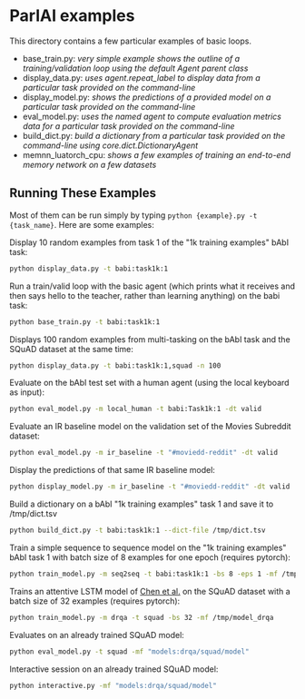 # ParlAI examples

This directory contains a few particular examples of basic loops.

- base_train.py: _very simple example shows the outline of a training/validation loop using the default Agent parent class_
- display_data.py: _uses agent.repeat_label to display data from a particular task provided on the command-line_
- display_model.py: _shows the predictions of a provided model on a particular task provided on the command-line_
- eval_model.py: _uses the named agent to compute evaluation metrics data for a particular task provided on the command-line_
- build_dict.py: _build a dictionary from a particular task provided on the command-line using core.dict.DictionaryAgent_
- memnn_luatorch_cpu: _shows a few examples of training an end-to-end memory network on a few datasets_

## Running These Examples

Most of them can be run simply by typing `python {example}.py -t {task_name}`. Here are some examples:

Display 10 random examples from task 1 of the "1k training examples" bAbI task:
```bash
python display_data.py -t babi:task1k:1
```

Run a train/valid loop with the basic agent (which prints what it receives and then says hello to the teacher, rather than learning anything) on the babi task:
```bash
python base_train.py -t babi:task1k:1
```

Displays 100 random examples from multi-tasking on the bAbI task and the SQuAD dataset at the same time:
```bash
python display_data.py -t babi:task1k:1,squad -n 100
```

Evaluate on the bAbI test set with a human agent (using the local keyboard as input):
```bash
python eval_model.py -m local_human -t babi:Task1k:1 -dt valid
```

Evaluate an IR baseline model on the validation set of the Movies Subreddit dataset:
```bash
python eval_model.py -m ir_baseline -t "#moviedd-reddit" -dt valid
```

Display the predictions of that same IR baseline model:
```bash
python display_model.py -m ir_baseline -t "#moviedd-reddit" -dt valid
```

Build a dictionary on a bAbI "1k training examples" task 1 and save it to /tmp/dict.tsv
```bash
python build_dict.py -t babi:task1k:1 --dict-file /tmp/dict.tsv
```

Train a simple sequence to sequence model on the "1k training examples" bAbI task 1 with batch size of 8 examples for one epoch (requires pytorch):
```bash
python train_model.py -m seq2seq -t babi:task1k:1 -bs 8 -eps 1 -mf /tmp/model_s2s
```

Trains an attentive LSTM model of [Chen et al.](https://arxiv.org/abs/1704.00051) on the SQuAD dataset with a batch size of 32 examples (requires pytorch):
```bash
python train_model.py -m drqa -t squad -bs 32 -mf /tmp/model_drqa
```

Evaluates on an already trained SQuAD model:
```bash
python eval_model.py -t squad -mf "models:drqa/squad/model"
```

Interactive session on an already trained SQuAD model:
```bash
python interactive.py -mf "models:drqa/squad/model"
```
